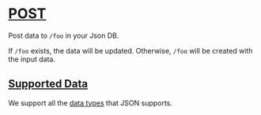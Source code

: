 
# [POST](#POST)

Post data to `/foo` in your Json DB.


If `/foo` exists, the data will be updated. Otherwise, `/foo` will be created with the input data.



## [Supported Data](#supported-data)

We support all the [data types](/documentation#data-types) that JSON supports.



